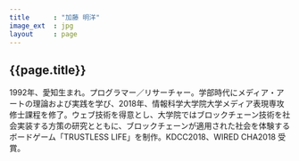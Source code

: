 ```yaml
---
title      : "加藤 明洋"
image_ext  : jpg
layout     : page
---
```


## {{page.title}}

1992年、愛知生まれ。プログラマー／リサーチャー。学部時代にメディア・アートの理論および実践を学び、2018年、情報科学大学院大学メディア表現専攻修士課程を修了。ウェブ技術を得意とし、大学院ではブロックチェーン技術を社会実装する方策の研究とともに、ブロックチェーンが適用された社会を体験するボードゲーム「TRUSTLESS LIFE」を制作。KDCC2018、WIRED CHA2018 受賞。
